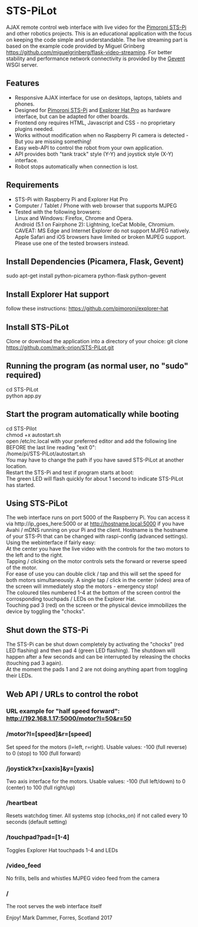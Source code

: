 # STS-PiLot
AJAX remote control web interface with live video for the [Pimoroni STS-Pi](https://shop.pimoroni.com/products/sts-pi) and other robotics projects.
This is an educational application with the focus on keeping the code simple and understandable.
The live streaming part is based on the example code provided by Miguel Grinberg https://github.com/miguelgrinberg/flask-video-streaming. For better stability and performance network connectivity is provided by the [Gevent](http://www.gevent.org) WSGI server.

## Features
* Responsive AJAX interface for use on desktops, laptops, tablets and phones.
* Designed for [Pimoroni STS-Pi](https://shop.pimoroni.com/products/sts-pi) and [Explorer Hat Pro](https://shop.pimoroni.com/products/explorer-hat) as hardware interface, but can be adapted for other boards.
* Frontend ony requires HTML, Javascript and CSS - no proprietary plugins needed.
* Works without modification when no Raspberry Pi camera is detected - But you are missing something!
* Easy web-API to control the robot from your own application.
* API provides both "tank track" style (Y-Y) and joystick style (X-Y) interface.
* Robot stops automatically when connection is lost.

## Requirements
* STS-Pi with Raspberry Pi and Explorer Hat Pro
* Computer / Tablet / Phone with web browser that supports MJPEG
* Tested with the following browsers:  
Linux and Windows: Firefox, Chrome and Opera.  
Android (5.1 on Fairphone 2): Lightning, IceCat Mobile, Chromium.  
CAVEAT: MS Edge and Internet Explorer do not support MJPEG natively.  
Apple Safari and iOS browsers have limited or broken MJPEG support.  
Please use one of the tested browsers instead.

## Install Dependencies (Picamera, Flask, Gevent)
sudo apt-get install python-picamera python-flask python-gevent

## Install Explorer Hat support
follow these instructions: https://github.com/pimoroni/explorer-hat

## Install STS-PiLot
Clone or download the application into a directory of your choice:
git clone https://github.com/mark-orion/STS-PiLot.git

## Running the program (as normal user, no "sudo" required)  
cd STS-PiLot  
python app.py  

## Start the program automatically while booting
cd STS-Pilot  
chmod +x autostart.sh  
open /etc/rc.local with your preferred editor and add the following line BEFORE the last line reading "exit 0":  
/home/pi/STS-PiLot/autostart.sh  
You may have to change the path if you have saved STS-PiLot at another location.  
Restart the STS-Pi and test if program starts at boot:  
The green LED will flash quickly for about 1 second to indicate STS-PiLot has started.

## Using STS-PiLot
The web interface runs on port 5000 of the Raspberry Pi. You can access it via http://ip_goes_here:5000 or at http://hostname.local:5000 if you have Avahi / mDNS running on your Pi and the client. Hostname is the hostname of your STS-Pi that can be changed with raspi-config (advanced settings).  
Using the webinterface if fairly easy:  
At the center you have the live video with the controls for the two motors to the left and to the right.  
Tapping / clicking on the motor controls sets the forward or reverse speed of the motor.  
For ease of use you can double click / tap and this will set the speed for both motors simultaneously. A single tap / click in the center (video) area of the screen will immediately stop the motors - emergency stop!  
The coloured tiles numbered 1-4 at the bottom of the screen control the corrosponding touchpads / LEDs on the Explorer Hat.  
Touching pad 3 (red) on the screen or the physical device immobilizes the device by toggling the "chocks".  

## Shut down the STS-Pi
The STS-Pi can be shut down completely by activating the "chocks" (red LED flashing) and then pad 4 (green LED flashing). The shutdown will happen after a few seconds and can be interrupted by releasing the chocks (touching pad 3 again).  
At the moment the pads 1 and 2 are not doing anything apart from toggling their LEDs.  

## Web API / URLs to control the robot
### URL example for "half speed forward": http://192.168.1.17:5000/motor?l=50&r=50
### /motor?l=[speed]&r=[speed]
Set speed for the motors (l=left, r=right). Usable values: -100 (full reverse) to 0 (stop) to 100 (full forward)
### /joystick?x=[xaxis]&y=[yaxis]
Two axis interface for the motors. Usable values: -100 (full left/down) to 0 (center) to 100 (full right/up)
### /heartbeat
Resets watchdog timer. All systems stop (chocks_on) if not called every 10 seconds (default setting)
### /touchpad?pad=[1-4]
Toggles Explorer Hat touchpads 1-4 and LEDs
### /video_feed
No frills, bells and whistles MJPEG video feed from the camera
### /
The root serves the web interface itself  

Enjoy! Mark Dammer, Forres, Scotland 2017

